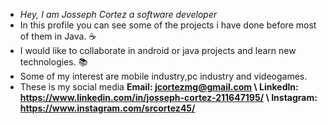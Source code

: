 - _Hey, I am Josseph Cortez a software developer_ 
- In this profile you can see some of the projects i have done before most of them in Java. ☕
- I would like to collaborate in android or java projects and learn new technologies. 📚
- Some of my interest are mobile industry,pc industry and videogames.
- These is my social media
  **Email: jcortezmg@gmail.com   \   Linkedln: https://www.linkedin.com/in/josseph-cortez-211647195/    \    Instagram: https://www.instagram.com/srcortez45/**
  
